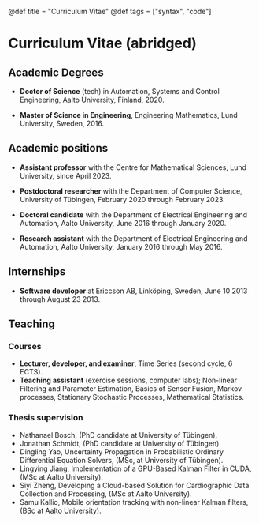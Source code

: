 @def title = "Curriculum Vitae"
@def tags = ["syntax", "code"]



# Curriculum Vitae (abridged) 

## Academic Degrees 

* **Doctor of Science** (tech) in Automation, Systems and Control Engineering, Aalto University, Finland, 2020. 

* **Master of Science in Engineering**, Engineering Mathematics, Lund University, Sweden, 2016.

## Academic positions 

* **Assistant professor** with the Centre for Mathematical Sciences, Lund University, since April 2023. 

* **Postdoctoral researcher** with the Department of Computer Science, University of Tübingen, February 2020 through February 2023. 

* **Doctoral candidate** with the Department of Electrical Engineering and Automation, Aalto University, June 2016 through January 2020.

* **Research assistant** with the Department of Electrical Engineering and Automation, Aalto University, January 2016 through May 2016.

## Internships 

* **Software developer** at Ericcson AB, Linköping, Sweden, June 10 2013 through August 23 2013. 

## Teaching 

### Courses 

* **Lecturer, developer, and examiner**, Time Series (second cycle, 6 ECTS).
* **Teaching assistant** (exercise sessions, computer labs); Non-linear Filtering and Parameter Estimation, Basics of Sensor Fusion, Markov processes, Stationary Stochastic Processes, Mathematical Statistics.

### Thesis supervision 

* Nathanael Bosch, (PhD candidate at University of Tübingen).
* Jonathan Schmidt, (PhD candidate at University of Tübingen).
* Dingling Yao, Uncertainty Propagation in Probabilistic Ordinary Differential Equation Solvers, (MSc, at University of Tübingen).
* Lingying Jiang, Implementation of a GPU-Based Kalman Filter in CUDA, (MSc at Aalto University).
* Siyi Zheng, Developing a Cloud-based Solution for Cardiographic Data Collection and Processing, (MSc at Aalto University).
* Samu Kallio, Mobile orientation tracking with non-linear Kalman filters, (BSc at Aalto University).